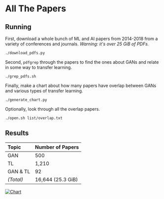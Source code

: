 All The Papers
==============
## Running
First, download a whole bunch of ML and AI papers from 2014-2018 from a
variety of conferences and journals. *Warning: it's over 25 GiB of PDFs.*

    ./download_pdfs.py

Second, `pdfgrep` through the papers to find the ones about GANs and relate
in some way to transfer learning.

    ./grep_pdfs.sh

Finally, make a chart about how many papers have overlap between GANs and
various types of transfer learning.

    ./generate_chart.py

Optionally, look through all the overlap papers.

    ./open.sh list/overlap.txt

## Results

| **Topic**  | **Number of Papers** |
|:-----------|:---------------------|
| GAN        | 500                  |
| TL         | 1,210                |
| GAN & TL   | 92                   |
| *(Total)*  | 16,644 (25.3 GiB)    |

[![Chart](https://raw.githubusercontent.com/floft/all-the-papers/master/bar.png)](https://raw.githubusercontent.com/floft/all-the-papers/master/bar.png)
